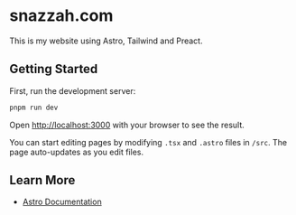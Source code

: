 # snazzah.com

This is my website using Astro, Tailwind and Preact.

## Getting Started

First, run the development server:

```bash
pnpm run dev
```

Open [http://localhost:3000](http://localhost:3000) with your browser to see the result.

You can start editing pages by modifying `.tsx` and `.astro` files in `/src`. The page auto-updates as you edit files.

## Learn More

- [Astro Documentation](https://docs.astro.build)
